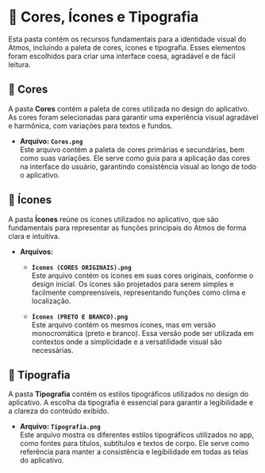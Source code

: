 # 🎨 Cores, Ícones e Tipografia

Esta pasta contém os recursos fundamentais para a identidade visual do Atmos, incluindo a paleta de cores, ícones e tipografia. Esses elementos foram escolhidos para criar uma interface coesa, agradável e de fácil leitura.

## 📂 Cores
A pasta **Cores** contém a paleta de cores utilizada no design do aplicativo. As cores foram selecionadas para garantir uma experiência visual agradável e harmônica, com variações para textos e fundos.

- **Arquivo: `Cores.png`**  
  Este arquivo contém a paleta de cores primárias e secundárias, bem como suas variações. Ele serve como guia para a aplicação das cores na interface do usuário, garantindo consistência visual ao longo de todo o aplicativo.

## 📂 Ícones
A pasta **Ícones** reúne os ícones utilizados no aplicativo, que são fundamentais para representar as funções principais do Atmos de forma clara e intuitiva.

- **Arquivos:**
  - **`Ícones (CORES ORIGINAIS).png`**  
    Este arquivo contém os ícones em suas cores originais, conforme o design inicial. Os ícones são projetados para serem simples e facilmente compreensíveis, representando funções como clima e localização.
  
  - **`Ícones (PRETO E BRANCO).png`**  
    Este arquivo contém os mesmos ícones, mas em versão monocromática (preto e branco). Essa versão pode ser utilizada em contextos onde a simplicidade e a versatilidade visual são necessárias.

## 📂 Tipografia
A pasta **Tipografia** contém os estilos tipográficos utilizados no design do aplicativo. A escolha da tipografia é essencial para garantir a legibilidade e a clareza do conteúdo exibido.

- **Arquivo: `Tipografia.png`**  
  Este arquivo mostra os diferentes estilos tipográficos utilizados no app, como fontes para títulos, subtítulos e textos de corpo. Ele serve como referência para manter a consistência e legibilidade em todas as telas do aplicativo.

